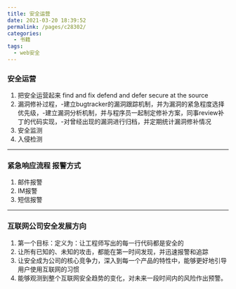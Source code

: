 ```yaml
---
title: 安全运营
date: 2021-03-20 18:39:52
permalink: /pages/c28302/
categories:
  - 书籍
tags:
  - web安全
---
```

### 安全运营

1. 把安全运营起来 find and fix defend and defer secure at the source
2. 漏洞修补过程，-建立bugtracker的漏洞跟踪机制，并为漏洞的紧急程度选择优先级，-建立漏洞分析机制，并与程序员一起制定修补方案，同事review补丁的代码实现，-对曾经出现的漏洞进行归档，并定期统计漏洞修补情况
3. 安全监测
4. 入侵检测

---

###  紧急响应流程 报警方式

1. 邮件报警
2. IM报警
3. 短信报警

---

### 互联网公司安全发展方向

1. 第一个目标：定义为：让工程师写出的每一行代码都是安全的
2. 让所有已知的、未知的攻击，都能在第一时间发现，并迅速报警和追踪
3. 让安全成为公司的核心竞争力，深入到每一个产品的特性中，能够更好地引导用户使用互联网的习惯
4. 能够观测到整个互联网安全趋势的变化，对未来一段时间内的风险作出预警。